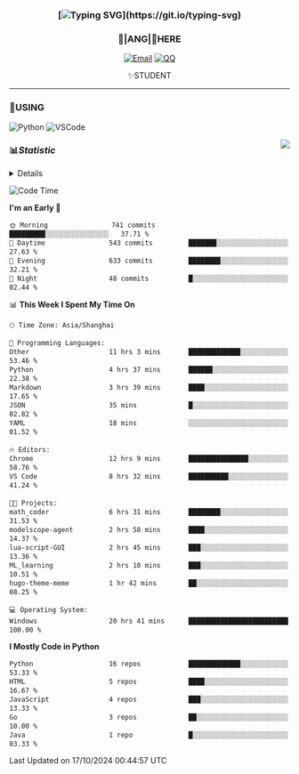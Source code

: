 <div align="center">


### [![Typing SVG](https://readme-typing-svg.herokuapp.com?size=25&duration=2500&color=8C43EA&vCenter=true&width=200&height=40&lines=%F0%9F%8C%B1ANGJustinl%F0%9F%8C%B1+!)](https://git.io/typing-svg)


### 🥛|**ANG**|🥛HERE



[![Email](https://img.shields.io/badge/Email-ANGJustin@163.com-6A5ACD?style=flat-square&logoColor=fff)](mailto:ANGJustinl@163.com)
[![QQ](https://img.shields.io/badge/QQ-77139032-98FB98?style=flat-square&logoColor=fff)](https://qm.qq.com/cgi-bin/qm/qr?k=mcs-cON_aPNfc3hO8-H7lWJHDX-5nKr7&noverify=0)




✨STUDENT 

</div>

---

### 🎨USING

![Python](https://img.shields.io/badge/-Python-blue?style=flat-square&logo=Python&logoColor=fff)
![VSCode](https://img.shields.io/badge/-VSCode-blue?style=flat-square&logo=visualstudiocode&logoColor=fff)


<a href="#">
  <img align="right" src="https://github-readme-stats.vercel.app/api?username=ANGJustinl&count_private=true&show_icons=true&hide_border=true&bg_color=15,f2f7fd,E0EAFC" />
</a>




### 📊*Statistic* 

<details>

<p align="center">
   <img src="github-metrics.svg" alt="typing-svg">
</p>

[![Github activity graph](https://github-readme-activity-graph.angforever.top/graph?username=ANGJustinl&theme=dracula)](https://github.com/ANGJustinl/ANGJustinl)
![image](https://github.com/ANGJustinl/ANGJustinl/assets/96008766/f6c957b8-b907-482a-8804-4c1f944d4b60)
</details>

<!--START_SECTION:waka-->
![Code Time](http://img.shields.io/badge/Code%20Time-342%20hrs%2035%20mins-blue)

**I'm an Early 🐤** 

```text
🌞 Morning                741 commits         █████████░░░░░░░░░░░░░░░░   37.71 % 
🌆 Daytime                543 commits         ███████░░░░░░░░░░░░░░░░░░   27.63 % 
🌃 Evening                633 commits         ████████░░░░░░░░░░░░░░░░░   32.21 % 
🌙 Night                  48 commits          █░░░░░░░░░░░░░░░░░░░░░░░░   02.44 % 
```


📊 **This Week I Spent My Time On** 

```text
🕑︎ Time Zone: Asia/Shanghai

💬 Programming Languages: 
Other                    11 hrs 3 mins       █████████████░░░░░░░░░░░░   53.46 % 
Python                   4 hrs 37 mins       ██████░░░░░░░░░░░░░░░░░░░   22.38 % 
Markdown                 3 hrs 39 mins       ████░░░░░░░░░░░░░░░░░░░░░   17.65 % 
JSON                     35 mins             █░░░░░░░░░░░░░░░░░░░░░░░░   02.82 % 
YAML                     18 mins             ░░░░░░░░░░░░░░░░░░░░░░░░░   01.52 % 

🔥 Editors: 
Chrome                   12 hrs 9 mins       ███████████████░░░░░░░░░░   58.76 % 
VS Code                  8 hrs 32 mins       ██████████░░░░░░░░░░░░░░░   41.24 % 

🐱‍💻 Projects: 
math_coder               6 hrs 31 mins       ████████░░░░░░░░░░░░░░░░░   31.53 % 
modelscope-agent         2 hrs 58 mins       ████░░░░░░░░░░░░░░░░░░░░░   14.37 % 
lua-script-GUI           2 hrs 45 mins       ███░░░░░░░░░░░░░░░░░░░░░░   13.36 % 
ML_learning              2 hrs 10 mins       ███░░░░░░░░░░░░░░░░░░░░░░   10.51 % 
hugo-theme-meme          1 hr 42 mins        ██░░░░░░░░░░░░░░░░░░░░░░░   08.25 % 

💻 Operating System: 
Windows                  20 hrs 41 mins      █████████████████████████   100.00 % 
```

**I Mostly Code in Python** 

```text
Python                   16 repos            █████████████░░░░░░░░░░░░   53.33 % 
HTML                     5 repos             ████░░░░░░░░░░░░░░░░░░░░░   16.67 % 
JavaScript               4 repos             ███░░░░░░░░░░░░░░░░░░░░░░   13.33 % 
Go                       3 repos             ██░░░░░░░░░░░░░░░░░░░░░░░   10.00 % 
Java                     1 repo              █░░░░░░░░░░░░░░░░░░░░░░░░   03.33 % 
```




 Last Updated on 17/10/2024 00:44:57 UTC
<!--END_SECTION:waka-->
